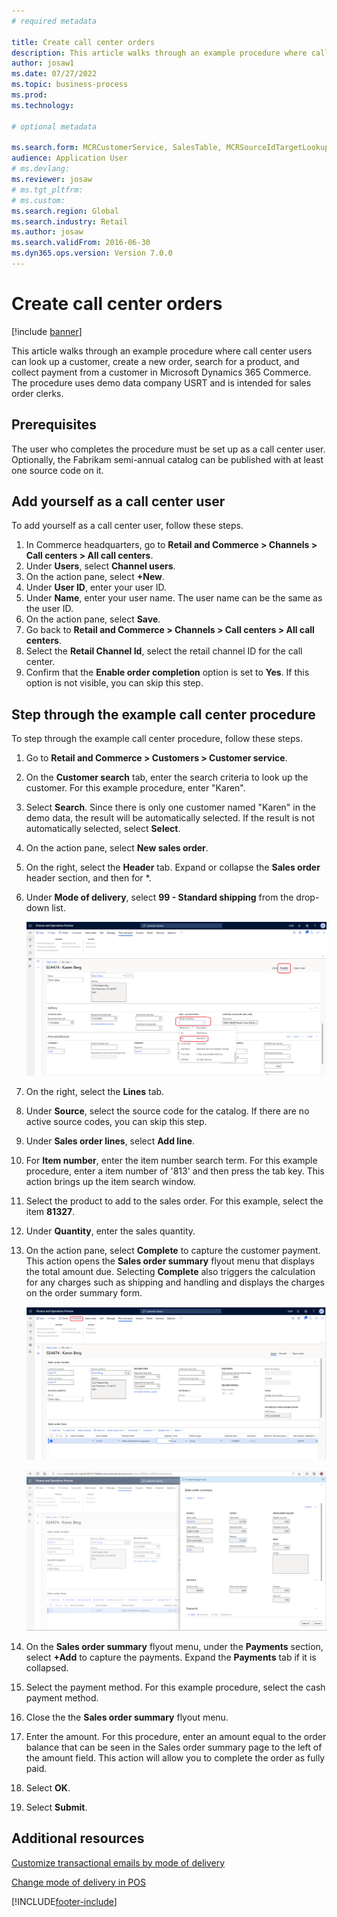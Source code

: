 ```yaml
--- 
# required metadata 
 
title: Create call center orders
description: This article walks through an example procedure where call center users can look up a customer, create a new order, search for a product, and collect payment from a customer in Microsoft Dynamics 365 Commerce. 
author: josaw1
ms.date: 07/27/2022
ms.topic: business-process 
ms.prod:  
ms.technology:  
 
# optional metadata 
 
ms.search.form: MCRCustomerService, SalesTable, MCRSourceIdTargetLookup, MCRSalesQuickQuote, MCRSalesOrderRecap, MCRCustPaymDialog, MCRCustPaymLookup   
audience: Application User 
# ms.devlang:  
ms.reviewer: josaw
# ms.tgt_pltfrm:  
# ms.custom:  
ms.search.region: Global
ms.search.industry: Retail
ms.author: josaw
ms.search.validFrom: 2016-06-30 
ms.dyn365.ops.version: Version 7.0.0 
---
```

# Create call center orders

[!include [banner](../includes/banner.md)]

This article walks through an example procedure where call center users can look up a customer, create a new order, search for a product, and collect payment from a customer in Microsoft Dynamics 365 Commerce. The procedure uses demo data company USRT and is intended for sales order clerks. 

## Prerequisites

The user who completes the procedure must be set up as a call center user. Optionally, the Fabrikam semi-annual catalog can be published with at least one source code on it. 

## Add yourself as a call center user

To add yourself as a call center user, follow these steps.

1. In Commerce headquarters, go to **Retail and Commerce \> Channels \> Call centers \> All call centers**.
1. Under **Users**, select **Channel users**.
1. On the action pane, select **+New**.
1. Under **User ID**, enter your user ID. 
1. Under **Name**, enter your user name. The user name can be the same as the user ID.
1. On the action pane, select **Save**.
1. Go back to **Retail and Commerce \> Channels \> Call centers \> All call centers**.
1. Select the **Retail Channel Id**, select the retail channel ID for the call center.
1. Confirm that the **Enable order completion** option is set to **Yes**. If this option is not visible, you can skip this step.

## Step through the example call center procedure

To step through the example call center procedure, follow these steps.

1. Go to **Retail and Commerce \> Customers \> Customer service**.
1. On the **Customer search** tab, enter the search criteria to look up the customer. For this example procedure, enter "Karen".  
1. Select **Search**. Since there is only one customer named "Karen" in the demo data, the result will be automatically selected. If the result is not automatically selected, select **Select**.  
1. On the action pane, select **New sales order**.
1. On the right, select the **Header** tab. Expand or collapse the **Sales order** header section, and then for *.
1. Under **Mode of delivery**, select **99 - Standard shipping** from the drop-down list.

    ![Select a mode of delivery](../media/Select_Mode_of_Delivery.png)
   
1. On the right, select the **Lines** tab.
1. Under **Source**, select the source code for the catalog. If there are no active source codes, you can skip this step.
1. Under **Sales order lines**, select **Add line**.
1. For **Item number**, enter the item number search term. For this example procedure, enter a item number of '813' and then press the tab key. This action brings up the item search window.  
1. Select the product to add to the sales order. For this example, select the item **81327**.
1. Under **Quantity**, enter the sales quantity.
1. On the action pane, select **Complete** to capture the customer payment. This action opens the **Sales order summary** flyout menu that displays the total amount due. Selecting **Complete** also triggers the calculation for any charges such as shipping and handling and displays the charges on the order summary form.

    ![Press Complete button](../media/Complete_button.png)


    ![View order summary](../media/order_summary.png)
    
1. On the **Sales order summary** flyout menu, under the **Payments** section, select **+Add** to capture the payments. Expand the **Payments** tab if it is collapsed.   
1. Select the payment method. For this example procedure, select the cash payment method.  
1. Close the the **Sales order summary** flyout menu.
1. Enter the amount. For this procedure, enter an amount equal to the order balance that can be seen in the Sales order summary page to the left of the amount field. This action will allow you to complete the order as fully paid.  
1. Select **OK**.
1. Select **Submit**.
    
## Additional resources

[Customize transactional emails by mode of delivery](../customize-email-delivery-mode.md)

[Change mode of delivery in POS](../pos-change-delivery-mode.md)



[!INCLUDE[footer-include](../../includes/footer-banner.md)]
